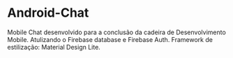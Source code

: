 # Android-Chat
Mobile Chat desenvolvido para a conclusão da cadeira de Desenvolvimento Mobile.
Atulizando o Firebase database e Firebase Auth.
Framework de estilização: Material Design Lite.
